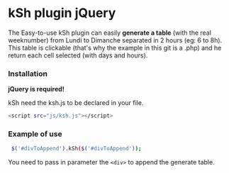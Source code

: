 # kSh plugin jQuery

The Easy-to-use kSh plugin can easily **generate a table** (with the real weeknumber) from Lundi to Dimanche separated in 2 hours (eg: 6 to 8h).
This table is clickable (that's why the example in this git is a .php) and he return each cell selected (with days and hours).

### Installation

  **jQuery is required!**

kSh need the ksh.js to be declared in your file.

```sh
<script src="js/ksh.js"></script>
```

### Example of use 

```sh
 $('#divToAppend').kSh($('#divToAppend')); 
 ```

You need to pass in parameter the ```<div>``` to append the generate table. 
